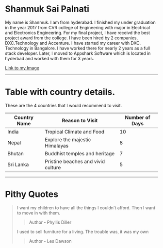 # Shanmuk Sai Palnati

My name is Shanmuk. I am from hyderabad. I finished my under graduation in the year 2017 from CVR college of Engineering with major in Electrical and Electronics Engineering. 
For my final project, I have receivd the best project award from the college. I have been hired by 2 companies, DXC.Technology and Accenture. I have started my career with DXC. Technology in Bangalore. 
I have worked there for nearly 2 years as a full stack developer. Later, I moved to Appshark Software which is located in hyderbad and worked with them for 3 years.

[Link to my Image](https://github.com/Shanmuk-palnati/assignment2-palnati/blob/3c8dba59df2c7561953d0529c71f6ea1d43fc14d/shanmuk%20image.jpg)

---

# Table with country details.

These are the 4 countries that I would recommend to visit.

|Country Name|Reason to Visit|Number of Days|
|------------|---------------|--------------|
|India|Tropical Climate and Food|10|
|Nepal|Explore the majestic Himalayas|8|
|Bhutan|Buddhist temples and heritage|7|
|Sri Lanka|Pristine beaches and vivid culture|5|

---

# Pithy Quotes

> I want my children to have all the things I couldn't afford. Then I want to move in with them.
>> Author - Phyllis Diller
>
> I used to sell furniture for a living. The trouble was, it was my own
>> Author - Les Dawson

